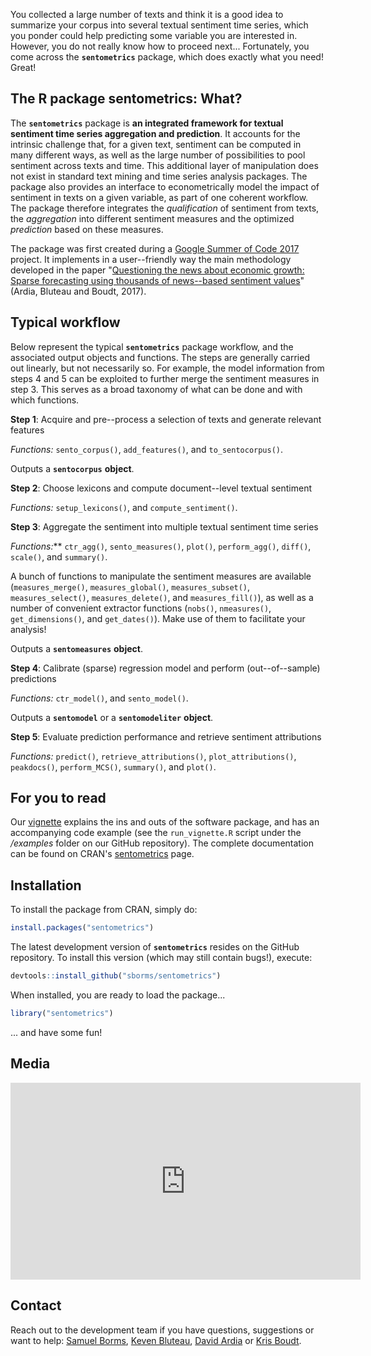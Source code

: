 
You collected a large number of texts and think it is a good idea to summarize your corpus into several textual sentiment time series, which you ponder could help predicting some variable you are interested in. However, you do not really know how to proceed next... Fortunately, you come across the **`sentometrics`** package, which does exactly what you need! Great!

## The R package **sentometrics**: What?

The **`sentometrics`** package is **an integrated framework for textual sentiment time series aggregation and prediction**. It accounts for the intrinsic challenge that, for a given text, sentiment can be computed in many different ways, as well as the large number of possibilities to pool sentiment across texts and time. This additional layer of manipulation does not exist in standard text mining and time series analysis packages. The package also provides an interface to econometrically model the impact of sentiment in texts on a given variable, as part of one coherent workflow. The package therefore integrates the _qualification_ of sentiment from texts, the _aggregation_ into different sentiment measures and the optimized _prediction_ based on these measures.

The package was first created during a [Google Summer of Code 2017](https://github.com/rstats-gsoc/gsoc2017/wiki/Sentometrics:-An-integrated-framework-for-text-based-multivariate-time-series-modeling-and-forecasting) project. It implements in a user--friendly way the main methodology developed in the paper "[Questioning the news about economic growth: Sparse forecasting using thousands of news--based sentiment values](https://ssrn.com/abstract=2976084)" (Ardia, Bluteau and Boudt, 2017).

## Typical workflow

Below represent the typical **`sentometrics`** package workflow, and the associated output objects and functions. The steps are generally carried out linearly, but not necessarily so. For example, the model information from steps 4 and 5 can be exploited to further merge the sentiment measures in step 3. This serves as a broad taxonomy of what can be done and with which functions.

**Step 1**: Acquire and pre--process a selection of texts and generate relevant features

_Functions:_ `sento_corpus()`, `add_features()`, and `to_sentocorpus()`. 

Outputs a **`sentocorpus`** **object**.

**Step 2**: Choose lexicons and compute document--level textual sentiment

_Functions:_ `setup_lexicons()`, and `compute_sentiment()`.

**Step 3**: Aggregate the sentiment into multiple textual sentiment time series

_Functions:_** `ctr_agg()`, `sento_measures()`, `plot()`, `perform_agg()`, `diff()`, `scale()`, and `summary()`.

A bunch of functions to manipulate the sentiment measures are available (`measures_merge()`, `measures_global()`, `measures_subset()`, `measures_select()`, `measures_delete()`, and `measures_fill()`), as well as a number of convenient extractor functions (`nobs()`, `nmeasures()`, `get_dimensions()`, and `get_dates()`). Make use of them to facilitate your analysis!

Outputs a **`sentomeasures`** **object**.

**Step 4**: Calibrate (sparse) regression model and perform (out--of--sample) predictions

_Functions:_ `ctr_model()`, and `sento_model()`.

Outputs a **`sentomodel`** or a **`sentomodeliter`** **object**.

**Step 5**: Evaluate prediction performance and retrieve sentiment attributions

_Functions:_ `predict()`, `retrieve_attributions()`, `plot_attributions()`, `peakdocs()`, `perform_MCS()`, `summary()`, and `plot()`.

## For you to read

Our [vignette](https://ssrn.com/abstract=3067734) explains the ins and outs of the software package, and has an accompanying code example (see the `run_vignette.R` script under the _/examples_ folder on our GitHub repository). The complete documentation can be found on CRAN's [sentometrics](https://CRAN.R-project.org/package=sentometrics) page. 

## Installation

To install the package from CRAN, simply do:

```R
install.packages("sentometrics")
```

The latest development version of **`sentometrics`** resides on the GitHub repository. To install this version (which may still contain bugs!), execute:

```R
devtools::install_github("sborms/sentometrics")
```

When installed, you are ready to load the package...

```R
library("sentometrics")
```

... and have some fun!

## Media

<iframe width="560" height="315" src="https://www.youtube.com/embed/KC8LSBNvZrQ" frameborder="0" allow="autoplay; encrypted-media" allowfullscreen></iframe>

## Contact

Reach out to the development team if you have questions, suggestions or want to help: [Samuel Borms](mailto:samuel.borms@unine.ch), [Keven Bluteau](mailto:keven.bluteau@unine.ch), [David Ardia](mailto:david.ardia@unine.ch) or [Kris Boudt](mailto:kris.boudt@vub.be).


